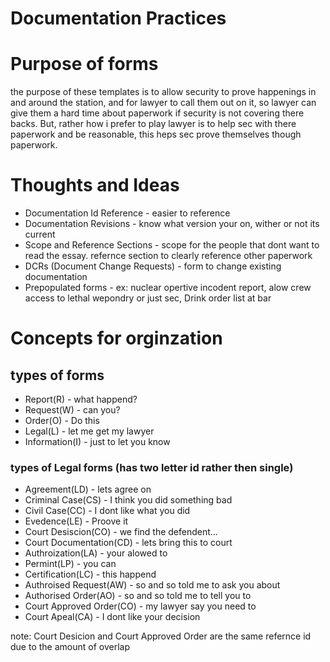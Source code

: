 # Documentation Practices

# Purpose of forms

the purpose of these templates is to allow security to prove happenings in and around the station, and for lawyer to call them out on it, so lawyer can give them a hard time about paperwork if security is not covering there backs. But, rather how i prefer to play lawyer is to help sec with there paperwork and be reasonable, this heps sec prove themselves though paperwork.








# Thoughts and Ideas

* Documentation Id Reference - easier to reference
* Documentation Revisions - know what version your on, wither or not its current
* Scope and Reference Sections - scope for the people that dont want to read the essay. refernce section to clearly reference other paperwork
* DCRs (Document Change Requests) - form to change existing documentation
* Prepopulated forms - ex: nuclear opertive incodent report, alow crew access to lethal wepondry or just sec, Drink order list at bar


# Concepts for orginzation

## types of forms

* Report(R) - what happend?
* Request(W) - can you?
* Order(O) - Do this
* Legal(L) - let me get my lawyer
* Information(I) - just to let you know


### types of Legal forms (has two letter id rather then single)

* Agreement(LD) - lets agree on
* Criminal Case(CS) - I think you did something bad
* Civil Case(CC) - I dont like what you did
* Evedence(LE) - Proove it
* Court Desiscion(CO) - we find the defendent...
* Court Documentation(CD) - lets bring this to court
* Authroization(LA) - your alowed to
* Permint(LP) - you can
* Certification(LC) - this happend
* Authroised Request(AW) - so and so told me to ask you about
* Authorised Order(AO) - so and so told me to tell you to
* Court Approved Order(CO) - my lawyer say you need to
* Court Apeal(CA) - I dont like your decision

note: Court Desicion and Court Approved Order are the same refernce id due to the amount of overlap
